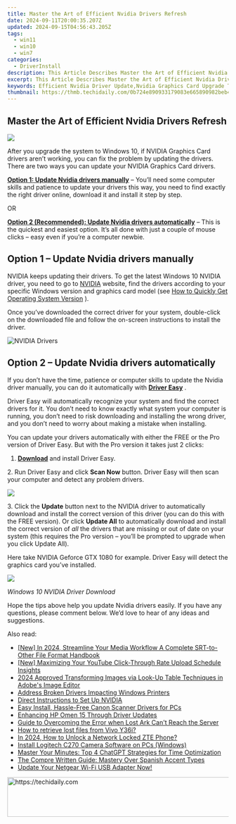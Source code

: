 ```yaml
---
title: Master the Art of Efficient Nvidia Drivers Refresh
date: 2024-09-11T20:00:35.207Z
updated: 2024-09-15T04:56:43.205Z
tags:
  - win11
  - win10
  - win7
categories:
  - DriverInstall
description: This Article Describes Master the Art of Efficient Nvidia Drivers Refresh
excerpt: This Article Describes Master the Art of Efficient Nvidia Drivers Refresh
keywords: Efficient Nvidia Driver Update,Nvidia Graphics Card Upgrade Tips,Optimizing Nvidia GPU Performance,Nvidia Driver Installation Guide,Nvidia Graphics Drivers Best Practices,How to Keep Your Nvidia GPU Up-to-Date,Nvidia Drivers Refresh Strategies
thumbnail: https://thmb.techidaily.com/0b724e890933179083e665890982beb41082b155ef2ba061d1c67bef15f0d934.jpg
---
```


## Master the Art of Efficient Nvidia Drivers Refresh

![](https://images.drivereasy.com/wp-content/uploads/2015/09/nvidia-drivers-2.jpg)

 After you upgrade the system to Windows 10, if NVIDIA Graphics Card drivers aren’t working, you can fix the problem by updating the drivers. There are two ways you can update your NVIDIA Graphics Card drivers.

[**Option 1: Update Nvidia drivers manually**](#manually) – You’ll need some computer skills and patience to update your drivers this way, you need to find exactly the right driver online, download it and install it step by step.

OR

[**Option 2 (Recommended): Update Nvidia drivers automatically**](#auto) – This is the quickest and easiest option. It’s all done with just a couple of mouse clicks – easy even if you’re a computer newbie.

## **Option 1 – Update Nvidia drivers manually**

 NVIDIA keeps updating their drivers. To get the latest Windows 10 NVIDIA driver, you need to go to [NVIDIA](https://tools.techidaily.com/drivereasy/download/) website, find the drivers according to your specific Windows version and graphics card model (see [How to Quickly Get Operating System Version](https://tools.techidaily.com/drivereasy/download/) ).

 Once you’ve downloaded the correct driver for your system, double-click on the downloaded file and follow the on-screen instructions to install the driver.

![NVIDIA Drivers](https://images.drivereasy.com/wp-content/uploads/2016/09/img_57ccd935a0f0a.jpg)

## **Option 2 – Update Nvidia drivers automatically**

 If you don’t have the time, patience or computer skills to update the Nvidia driver manually, you can do it automatically with **[Driver Easy](https://tools.techidaily.com/drivereasy/download/)**  .

 Driver Easy will automatically recognize your system and find the correct drivers for it. You don’t need to know exactly what system your computer is running, you don’t need to risk downloading and installing the wrong driver, and you don’t need to worry about making a mistake when installing.

 You can update your drivers automatically with either the FREE or the Pro version of Driver Easy. But with the Pro version it takes just 2 clicks:

 1. **[Download](https://tools.techidaily.com/drivereasy/download/)**   and install Driver Easy.

 2\. Run Driver Easy and click **Scan Now**   button. Driver Easy will then scan your computer and detect any problem drivers.

![](https://images.drivereasy.com/wp-content/uploads/2017/04/img_58ef15c21527f.jpg)

 3\. Click the **Update** button next to the NVIDIA driver to automatically download and install the correct version of this driver (you can do this with the FREE version). Or click **Update All**  to automatically download and install the correct version of _all_   the drivers that are missing or out of date on your system (this requires the Pro version – you’ll be prompted to upgrade when you click Update All).

 Here take NVIDIA Geforce GTX 1080 for example. Driver Easy will detect the graphics card you’ve installed.

![](https://images.drivereasy.com/wp-content/uploads/2017/04/img_58ef15cf843b5.jpg)

_Windows 10 NVIDIA Driver Download_

 Hope the tips above help you update Nvidia drivers easily. If you have any questions, please comment below. We’d love to hear of any ideas and suggestions.

<ins class="adsbygoogle"
     style="display:block"
     data-ad-format="autorelaxed"
     data-ad-client="ca-pub-7571918770474297"
     data-ad-slot="1223367746"></ins>

<ins class="adsbygoogle"
     style="display:block"
     data-ad-client="ca-pub-7571918770474297"
     data-ad-slot="8358498916"
     data-ad-format="auto"
     data-full-width-responsive="true"></ins>

<span class="atpl-alsoreadstyle">Also read:</span>
<div><ul>
<li><a href="https://fox-boxes.techidaily.com/new-in-2024-streamline-your-media-workflow-a-complete-srt-to-other-file-format-handbook/"><u>[New] In 2024, Streamline Your Media Workflow A Complete SRT-to-Other File Format Handbook</u></a></li>
<li><a href="https://facebook-record-videos.techidaily.com/new-maximizing-your-youtube-click-through-rate-upload-schedule-insights/"><u>[New] Maximizing Your YouTube Click-Through Rate Upload Schedule Insights</u></a></li>
<li><a href="https://fox-http.techidaily.com/2024-approved-transforming-images-via-look-up-table-techniques-in-adobes-image-editor/"><u>2024 Approved Transforming Images via Look-Up Table Techniques in Adobe's Image Editor</u></a></li>
<li><a href="https://driver-install.techidaily.com/address-broken-drivers-impacting-windows-printers/"><u>Address Broken Drivers Impacting Windows Printers</u></a></li>
<li><a href="https://driver-install.techidaily.com/direct-instructions-to-set-up-nvidia/"><u>Direct Instructions to Set Up NVIDIA</u></a></li>
<li><a href="https://driver-install.techidaily.com/easy-install-hassle-free-canon-scanner-drivers-for-pcs/"><u>Easy Install, Hassle-Free Canon Scanner Drivers for PCs</u></a></li>
<li><a href="https://driver-install.techidaily.com/enhancing-hp-omen-15-through-driver-updates/"><u>Enhancing HP Omen 15 Through Driver Updates</u></a></li>
<li><a href="https://win-blog.techidaily.com/guide-to-overcoming-the-error-when-lost-ark-cant-reach-the-server/"><u>Guide to Overcoming the Error when Lost Ark Can't Reach the Server</u></a></li>
<li><a href="https://blog-min.techidaily.com/how-to-retrieve-lost-files-from-vivo-y36i-by-fonelab-android-recover-data/"><u>How to retrieve lost files from Vivo Y36i?</u></a></li>
<li><a href="https://unlock-android.techidaily.com/in-2024-how-to-unlock-a-network-locked-zte-phone-by-drfone-android/"><u>In 2024, How to Unlock a Network Locked ZTE Phone?</u></a></li>
<li><a href="https://driver-install.techidaily.com/install-logitech-c270-camera-software-on-pcs-windows/"><u>Install Logitech C270 Camera Software on PCs (Windows)</u></a></li>
<li><a href="https://tech-savvy.techidaily.com/master-your-minutes-top-4-chatgpt-strategies-for-time-optimization/"><u>Master Your Minutes: Top 4 ChatGPT Strategies for Time Optimization</u></a></li>
<li><a href="https://mondly-stories.techidaily.com/the-compre-written-guide-mastery-over-spanish-accent-types/"><u>The Compre Written Guide: Mastery Over Spanish Accent Types</u></a></li>
<li><a href="https://driver-install.techidaily.com/1720062334495-update-your-netgear-wi-fi-usb-adapter-now/"><u>Update Your Netgear Wi-Fi USB Adapter Now!</u></a></li>
</ul></div>

<!-- affiliate ads begin -->
<a href="https://ephamedtechinc.pxf.io/c/5597632/2120866/26400?prodsku=mars" target="_top" id="2120866">
  <img src="//a.impactradius-go.com/display-ad/26400-2120866" border="0" alt="https://techidaily.com" width="728" height="90"/>
</a>
<img height="0" width="0" src="https://ephamedtechinc.pxf.io/i/5597632/2120866/26400?prodsku=mars" style="position:absolute;visibility:hidden;" border="0" />
<!-- affiliate ads end -->

